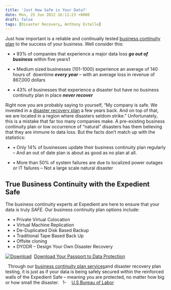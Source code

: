 ```yaml
---
title: 'Just How Safe is Your Data?'
date: Mon, 25 Jun 2012 16:11:23 +0000
draft: false
tags: [Disaster Recovery, Anthony Estelle]
---
```


Just how important is a reliable and continually tested [business continuity plan](https://www.expedient.com/the-data-centers/) to the success of your business. Well consider this:

*   • 93% of companies that experience a major data loss **_go out of business_** within five years1

*   • Medium sized businesses (101-1000) experience an average of 140 hours of  downtime **_every year_** – with an average loss in revenue of 867,000 dollars

*   • 43% of businesses that experience a disaster but have no business continuity plan in place **_never recover_**

Right now you are probably saying to yourself, “My company is safe. We invested in a [disaster recovery plan](https://www.expedient.com/expedient/news-articles/) a few years back. And on top of that, we are located in a region where disasters seldom strike.” Unfortunately, this is a mistake that far too many companies make. A pre-existing business continuity plan or low occurrence of “natural” disasters has them believing that they are immune to data loss. But the facts don’t match up with the statistics:

*   • Only 14% of businesses update their business continuity plan regularly – And an out of date plan is about as good as no plan at all.

*   • More than 50% of system failures are due to localized power outages or IT failures – Not a large scale natural disaster

True Business Continuity with the Expedient Safe
------------------------------------------------

The business continuity experts at Expedient are here to ensure that your data is truly _SAFE._ Our business continuity plan options include:

*   • Private Virtual Colocation
*   • Virtual Machine Replication
*   • De-Duplicated Disk Based Backup
*   • Traditional Tape Based Back Up
*   • Offsite cloning
*   • DYODR – Design Your Own Disaster Recovery

[![](http://blog.expedient.com/wp-content/uploads/2012/06/paper.jpg "Download")](http://go.expedient.com/l/12902/2012-06-18/xknq)  [Download Your Passport to Data Protection](http://go.expedient.com/l/12902/2012-06-18/xknq)

  Through our [business continuity plan services](https://www.expedient.com/managed-services/)and disaster recovery plan testing, it is just as if your data is being safely secured within the reinforced walls of the Expedient Safe – meaning you are protected, no matter how big or how small the disaster.   1-    [U.S Bureau of Labor](http://www.bls.gov/)